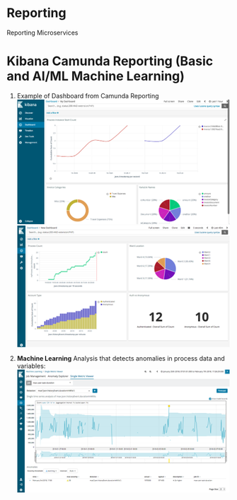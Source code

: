 # Reporting
Reporting Microservices


# Kibana Camunda Reporting (Basic and AI/ML Machine Learning)

1. Example of Dashboard from Camunda Reporting
![kiaban reporting 1](./docs/resources/kibana-1.png)
![kiaban reporting 2](./docs/resources/kibana-2.png)

2. **Machine Learning** Analysis that detects anomalies in process data and variables:
![kiaban ML reporting](./docs/resources/elastic-kibana-ML-Max-Duration.png)